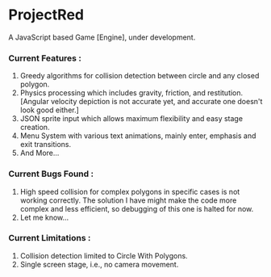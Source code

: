 # ProjectRed
A JavaScript based Game [Engine], under development.

### Current Features :

1. Greedy algorithms for collision detection between circle and any closed polygon.
2. Physics processing which includes gravity, friction, and restitution. [Angular velocity depiction is not accurate yet, and accurate one doesn't look good either.]
3. JSON sprite input which allows maximum flexibility and easy stage creation.
4. Menu System with various text animations, mainly enter, emphasis and exit transitions.
5. And More...

### Current Bugs Found :

1. High speed collision for complex polygons in specific cases is not working correctly. The solution I have might make the code more complex and less efficient, so debugging of this one is halted for now.
2. Let me know...

### Current Limitations :

1. Collision detection limited to Circle With Polygons.
2. Single screen stage, i.e., no camera movement.